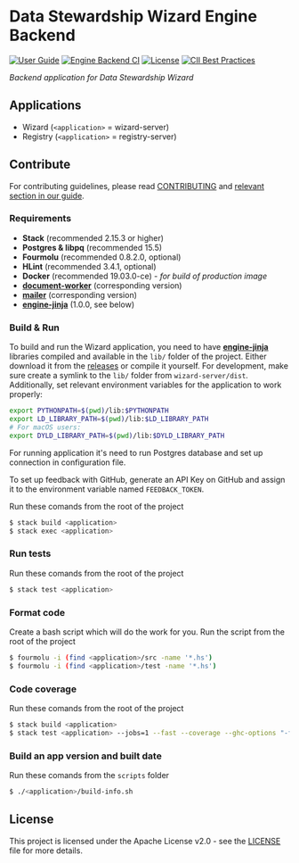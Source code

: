 # Data Stewardship Wizard Engine Backend

[![User Guide](https://img.shields.io/badge/docs-User%20Guide-informational)](https://guide.ds-wizard.org)
[![Engine Backend CI](https://github.com/ds-wizard/engine-backend/actions/workflows/build.yml/badge.svg?branch=main)](https://github.com/ds-wizard/engine-backend/actions/workflows/build.yml)
[![License](https://img.shields.io/github/license/ds-wizard/engine-backend)](LICENSE)
[![CII Best Practices](https://bestpractices.coreinfrastructure.org/projects/4975/badge)](https://bestpractices.coreinfrastructure.org/projects/4975)

*Backend application for Data Stewardship Wizard*

## Applications

- Wizard (`<application>` = wizard-server)
- Registry (`<application>` = registry-server)

## Contribute

For contributing guidelines, please read [CONTRIBUTING](CONTRIBUTING.md) and [relevant section in our guide](https://guide.ds-wizard.org/en/latest/more/development/contributing.html).

### Requirements

 - **Stack** (recommended 2.15.3 or higher)
 - **Postgres & libpq** (recommended 15.5)
 - **Fourmolu** (recommended 0.8.2.0, optional)
 - **HLint** (recommended 3.4.1, optional)
 - **Docker** (recommended 19.03.0-ce) - *for build of production image*
 - [**document-worker**](https://github.com/ds-wizard/engine-tools) (corresponding version)
 - [**mailer**](https://github.com/ds-wizard/engine-tools) (corresponding version)
 - [**engine-jinja**](https://github.com/ds-wizard/engine-jinja) (1.0.0, see below)

### Build & Run

To build and run the Wizard application, you need to have [**engine-jinja**](https://github.com/ds-wizard/engine-jinja) libraries 
compiled and available in the `lib/` folder of the project. Either download it from the [releases](https://github.com/ds-wizard/engine-jinja/releases) 
or compile it yourself. For development, make sure create a symlink to the `lib/` folder from `wizard-server/dist`. Additionally,
set relevant environment variables for the application to work properly:

```bash
export PYTHONPATH=$(pwd)/lib:$PYTHONPATH
export LD_LIBRARY_PATH=$(pwd)/lib:$LD_LIBRARY_PATH
# For macOS users:
export DYLD_LIBRARY_PATH=$(pwd)/lib:$DYLD_LIBRARY_PATH
```

For running application it's need to run Postgres database and set up connection in configuration file.

To set up feedback with GitHub, generate an API Key on GitHub and assign it to the environment variable named `FEEDBACK_TOKEN`.

Run these comands from the root of the project

```bash
$ stack build <application>
$ stack exec <application>
```

### Run tests

Run these comands from the root of the project

```bash
$ stack test <application>
```

### Format code

Create a bash script which will do the work for you. Run the script from the root of the project

```bash
$ fourmolu -i (find <application>/src -name '*.hs')
$ fourmolu -i (find <application>/test -name '*.hs')
```

### Code coverage

Run these comands from the root of the project

```bash
$ stack build <application>
$ stack test <application> --jobs=1 --fast --coverage --ghc-options "-fforce-recomp"
```

### Build an app version and built date

Run these comands from the `scripts` folder

```bash
$ ./<application>/build-info.sh
```

## License

This project is licensed under the Apache License v2.0 - see the [LICENSE](LICENSE.md) file for more details.
